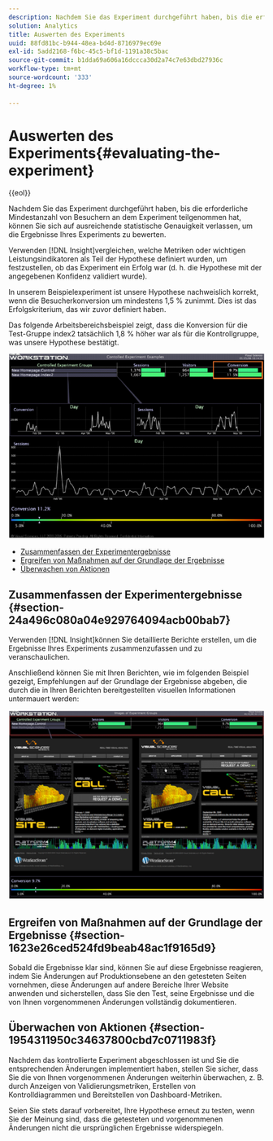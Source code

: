 ```yaml
---
description: Nachdem Sie das Experiment durchgeführt haben, bis die erforderliche Mindestanzahl von Besuchern an dem Experiment teilgenommen hat, können Sie sich auf ausreichende statistische Genauigkeit verlassen, um die Ergebnisse Ihres Experiments zu bewerten.
solution: Analytics
title: Auswerten des Experiments
uuid: 88fd81bc-b944-48ea-bd4d-8716979ec69e
exl-id: 5add2168-f6bc-45c5-bf1d-1191a38c5bac
source-git-commit: b1dda69a606a16dccca30d2a74c7e63dbd27936c
workflow-type: tm+mt
source-wordcount: '333'
ht-degree: 1%

---
```


# Auswerten des Experiments{#evaluating-the-experiment}

{{eol}}

Nachdem Sie das Experiment durchgeführt haben, bis die erforderliche Mindestanzahl von Besuchern an dem Experiment teilgenommen hat, können Sie sich auf ausreichende statistische Genauigkeit verlassen, um die Ergebnisse Ihres Experiments zu bewerten.

Verwenden [!DNL Insight]vergleichen, welche Metriken oder wichtigen Leistungsindikatoren als Teil der Hypothese definiert wurden, um festzustellen, ob das Experiment ein Erfolg war (d. h. die Hypothese mit der angegebenen Konfidenz validiert wurde).

In unserem Beispielexperiment ist unsere Hypothese nachweislich korrekt, wenn die Besucherkonversion um mindestens 1,5 % zunimmt. Dies ist das Erfolgskriterium, das wir zuvor definiert haben.

Das folgende Arbeitsbereichsbeispiel zeigt, dass die Konversion für die Test-Gruppe index2 tatsächlich 1,8 % höher war als für die Kontrollgruppe, was unsere Hypothese bestätigt.

![](assets/experimentresults.png)

* [Zusammenfassen der Experimentergebnisse](../../../home/c-undst-ctrld-exp/c-vw-rslts/c-ev-exp.md#section-24a496c080a04e929764094acb00bab7)
* [Ergreifen von Maßnahmen auf der Grundlage der Ergebnisse](../../../home/c-undst-ctrld-exp/c-vw-rslts/c-ev-exp.md#section-1623e26ced524fd9beab48ac1f9165d9)
* [Überwachen von Aktionen](../../../home/c-undst-ctrld-exp/c-vw-rslts/c-ev-exp.md#section-1954311950c34637800cbd7c0711983f)

## Zusammenfassen der Experimentergebnisse {#section-24a496c080a04e929764094acb00bab7}

Verwenden [!DNL Insight]können Sie detaillierte Berichte erstellen, um die Ergebnisse Ihres Experiments zusammenzufassen und zu veranschaulichen.

Anschließend können Sie mit Ihren Berichten, wie im folgenden Beispiel gezeigt, Empfehlungen auf der Grundlage der Ergebnisse abgeben, die durch die in Ihren Berichten bereitgestellten visuellen Informationen untermauert werden:

![](assets/experimentresults2.png)

## Ergreifen von Maßnahmen auf der Grundlage der Ergebnisse {#section-1623e26ced524fd9beab48ac1f9165d9}

Sobald die Ergebnisse klar sind, können Sie auf diese Ergebnisse reagieren, indem Sie Änderungen auf Produktionsebene an den getesteten Seiten vornehmen, diese Änderungen auf andere Bereiche Ihrer Website anwenden und sicherstellen, dass Sie den Test, seine Ergebnisse und die von Ihnen vorgenommenen Änderungen vollständig dokumentieren.

## Überwachen von Aktionen {#section-1954311950c34637800cbd7c0711983f}

Nachdem das kontrollierte Experiment abgeschlossen ist und Sie die entsprechenden Änderungen implementiert haben, stellen Sie sicher, dass Sie die von Ihnen vorgenommenen Änderungen weiterhin überwachen, z. B. durch Anzeigen von Validierungsmetriken, Erstellen von Kontrolldiagrammen und Bereitstellen von Dashboard-Metriken.

Seien Sie stets darauf vorbereitet, Ihre Hypothese erneut zu testen, wenn Sie der Meinung sind, dass die getesteten und vorgenommenen Änderungen nicht die ursprünglichen Ergebnisse widerspiegeln.
